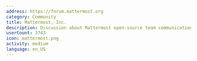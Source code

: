 ```yaml
---
address: https://forum.mattermost.org
category: Community
title: Mattermost, Inc.
description: Discussion about Mattermost open-source team communication
userCount: 3743
icon: mattermost.png
activity: medium
language: en_US
---
```

